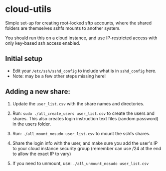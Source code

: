 # cloud-utils

Simple set-up for creating root-locked sftp accounts, where the shared folders are themselves sshfs mounts to another system.

You should run this on a cloud instance, and use IP-restricted access  with only key-based ssh access enabled.

## Initial setup

- Edit your `/etc/ssh/sshd_config` to include what is in `sshd_config` here.
- Note: may be a few other steps missing here!


## Adding a new share:

1. Update the `user_list.csv` with the share names and directories.

2. Run: `sudo ./all_create_users user_list.csv` to create the users and shares. This also creates login instruction text files (random password) in the users folder.

3. Run: `./all_mount_nosudo user_list.csv` to mount the sshfs shares.

4. Share the login info with the user, and make sure you add the user's IP to your cloud instance security group (remember can use /24 at the end to allow the exact IP to vary)

5. If you need to unmount, use: `./all_unmount_nosudo user_list.csv`


